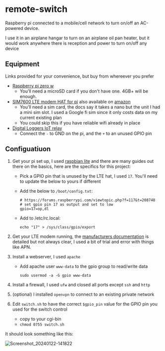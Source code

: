 # remote-switch
Raspberry pi connected to a mobile/cell network to turn on/off an AC-powered device.

I use it in an airplane hangar to turn on an airplane oil pan heater, but it would work anywhere there is reception and power to turn on/off any device

## Equipment

Links provided for your convenience, but buy from whereever you prefer

* [Raspberry pi zero w](https://www.raspberrypi.com/products/raspberry-pi-zero-w/)
  * You'll need a microSD card if you don't have one. 4GB+ will be enough.
* [SIM7600 LTE modem HAT for pi](https://www.waveshare.com/sim7600a-h-4g-hat.htm) also available on [amazon](https://www.amazon.com/SIM7600A-H-4G-HAT-Communication-Positioning/dp/B082WH85WV/)
  * You'll need a sim card, the docs say it takes a nano but the unit I had a mini sim slot. I used a Google fi sim since it only costs data on my current existing plan
  * You could skip this if you have reliable wifi already in place
* [Digital Loggers IoT relay](https://dlidirect.com/products/iot-power-relay)
  * Connect the `-` to GND on the pi, and the `+` to an unused GPIO pin

## Configuatiuon

1. Get your pi set up, I used [raspbian lite](https://www.raspberrypi.com/software/operating-systems/) and there are many guides out there on the basics, here are the specifics for this project:
   - Pick a GPIO pin that is unused by the LTE hat, I used `17`. You'll need to update the below to yours if different
   - Add the below to `/boot/config.txt`:

      ```
      # https://forums.raspberrypi.com/viewtopic.php?f=117&t=208748
      # set gpio pin 17 as output and set to low
      gpio=17=op,dl
      ```
   - Add to /etc/rc.local:
   
      ```
      echo "17" > /sys/class/gpio/export
      ```

2. Get your LTE modem running, the [manufacturers documentation](https://www.waveshare.com/wiki/SIM7600A-H_4G_HAT) is detailed but not always clear, I used a bit of trial and error with things like APN. 

3. Install a webserver, I used `apache`
   - Add apache user `www-data` to the gpio group to read/write data  
    
      ```
      sudo usermod -a -G gpio www-data
      ```

4. Install a firewall, I used `ufw` and closed all ports except `ssh` and `http` 

5. (optional) I installed `openvpn` to connect to an existing private network

6. Edit `switch.sh` to have the correct `$gpio_pin` value for the GPIO pin you used for the switch control
   - copy to your cgi-bin
   - `chmod 0755 switch.sh`
  
 It should look something like this:

![Screenshot_20240122-141822](https://github.com/leithl/remote-switch/assets/109554/7746230c-8149-42dd-b0e1-d68cac6025ed)
